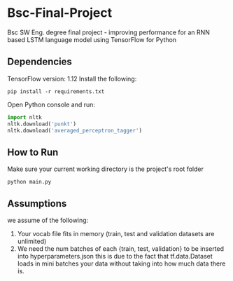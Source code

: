 # Bsc-Final-Project
Bsc SW Eng. degree final project - improving performance for an RNN based LSTM language model using TensorFlow for Python

## Dependencies
TensorFlow version: 1.12
Install the following:
```shell
pip install -r requirements.txt
```

Open Python console and run:
```python
import nltk
nltk.download('punkt')
nltk.download('averaged_perceptron_tagger')
```

## How to Run
Make sure your current working directory is the project's root folder
```shell
python main.py
```

## Assumptions
we assume of the following:
1. Your vocab file fits in memory (train, test and validation datasets are unlimited)
2. We need the num batches of each {train, test, validation} to be inserted into hyperparameters.json
this is due to the fact that tf.data.Dataset loads in mini batches your data without taking into how much data there is.

